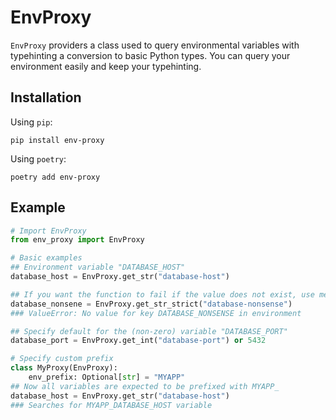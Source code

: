 # EnvProxy

`EnvProxy` providers a class used to query environmental variables with typehinting a conversion to basic Python types.
You can query your environment easily and keep your typehinting.

## Installation

Using `pip`:

```console
pip install env-proxy
```

Using `poetry`:

```console
poetry add env-proxy
```

## Example

```python
# Import EnvProxy
from env_proxy import EnvProxy

# Basic examples
## Environment variable "DATABASE_HOST"
database_host = EnvProxy.get_str("database-host")

## If you want the function to fail if the value does not exist, use methods with `_strict` suffix
database_nonsene = EnvProxy.get_str_strict("database-nonsense")
### ValueError: No value for key DATABASE_NONSENSE in environment

## Specify default for the (non-zero) variable "DATABASE_PORT"
database_port = EnvProxy.get_int("database-port") or 5432

# Specify custom prefix
class MyProxy(EnvProxy):
    env_prefix: Optional[str] = "MYAPP"
## Now all variables are expected to be prefixed with MYAPP_
database_host = EnvProxy.get_str("database-host")
### Searches for MYAPP_DATABASE_HOST variable
```

